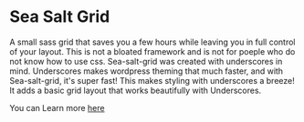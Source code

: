 Sea Salt Grid
===============

A small sass grid that saves you a few hours while leaving you in full control of your layout.
This is not a bloated framework and is not for poeple who do not know how to use css. 
Sea-salt-grid was created with underscores in mind.
Underscores makes wordpress theming that much faster, and with Sea-salt-grid, it's super fast!
This makes styling with underscores a breeze! It adds a basic grid layout that works beautifully with Underscores.

You can Learn more [here](http://saltnpixels.github.io/sea-salt-grid/ "Sea-Salt-Grid")
